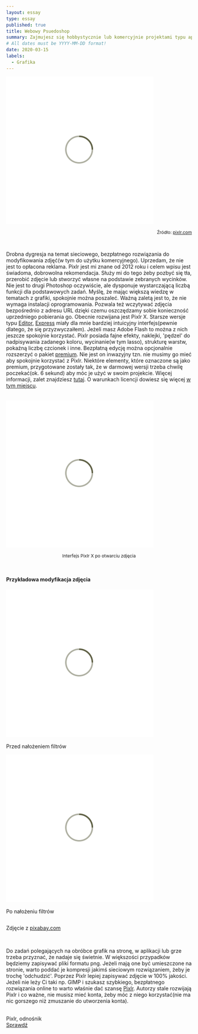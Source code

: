 ```yaml
---
layout: essay
type: essay
published: true
title: Webowy Psuedoshop
summary: Zajmujesz się hobbystycznie lub komercyjnie projektami typu aplikacje webowe, desktopowe, gry i potrzebujesz czasami wykonać podstawowe operacje na grafikach, ale nie chce Ci się bawić w licencje z Photoshopem albo instalowanie oprogramowania w stylu GIMP? Jest pewna ciekawa alternatywa z której korzystam od kilku lat i śmiało mogę polecić :)
# All dates must be YYYY-MM-DD format!
date: 2020-03-15
labels:
  - Grafika
---
```


<div class="ui centered grid">
  <div class="sixteen wide column">
    <img class="ui image img-center" src="../images/oval.svg" data-echo="../essays/images/15_03_2020_1.png">
  </div>
</div>

<p style="font-size: 12px; text-align: right;">Źródło: <a href="https://pixlr.com/" target="_blank">pixlr.com</a></p>

<br/>

<p class="justify-text stylize-text">
Drobna dygresja na temat sieciowego, bezpłatnego rozwiązania do modyfikowania zdjęć(w tym do użytku komercyjnego). Uprzedam, że nie jest to opłacona reklama. Pixlr jest mi znane od 2012 roku i celem wpisu jest świadoma, dobrowolna rekomendacja. Służy mi do tego żeby pozbyć się tła, przerobić zdjęcie lub stworzyć własne na podstawie zebranych wycinków. Nie jest to drugi Photoshop oczywiście, ale dysponuje wystarczającą liczbą funkcji dla podstawowych zadań. Myślę, że mając większą wiedzę w tematach z grafiki, spokojnie można poszaleć. Ważną zaletą jest to, że nie wymaga instalacji oprogramowania. Pozwala też wczytywać zdjęcia bezpośrednio z adresu URL dzięki czemu oszczędzamy sobie konieczność uprzedniego pobierania go. Obecnie rozwijana jest Pixlr X. Starsze wersje typu <a href="https://pixlr.com/editor/" target="_blank">Editor</a>, <a href="https://pixlr.com/express/" target="_blank">Express</a> miały dla mnie bardziej intuicyjny interfejs(pewnie dlatego, że się przyzwyczaiłem). Jeżeli masz Adobe Flash to można z nich jeszcze spokojnie korzystać. Pixlr posiada fajne efekty, naklejki, 'pędzel' do nadpisywania zadanego koloru, wycinanie(w tym lasso), strukturę warstw, pokaźną liczbę czcionek i inne. Bezpłatną edycję można opcjonalnie rozszerzyć o pakiet <a href="https://pixlr.com/pricing" target="_blank">premium</a>. Nie jest on inwazyjny tzn. nie musimy go mieć aby spokojnie korzystać z Pixlr. Niektóre elementy, które oznaczone są jako premium, przygotowane zostały tak, że w darmowej wersji trzeba chwilę poczekać(ok. 6 sekund) aby móc je użyć w swoim projekcie. Więcej informacji, zalet znajdziesz <a href="https://reviews.financesonline.com/p/pixlr/" target="_blank">tutaj</a>. O warunkach licencji dowiesz się więcej <a href="https://blog.pixlr.com/support/what-does-royalty-free-mean/" target="_blank">w tym miejscu</a>. 
</p>

<br/>

<div class="ui centered grid">
  <div class="sixteen wide column">
    <img class="ui image img-center" src="../images/oval.svg" data-echo="../essays/images/15_03_2020_2.PNG">
  </div>
</div>

<p style="font-size: 12px; text-align: center;">Interfejs Pixlr X po otwarciu zdjęcia</p>

<br/>

<div class="ui grid">

  <div class="sixteen wide column">
    <h4 class="center-sub-text">Przykładowa modyfikacja zdjęcia</h4>
  </div>

  <div class="eight wide column">
    <img class="ui image img-center" src="../images/oval.svg" data-echo="../essays/images/15_03_2020_3.png">
    <p class="center-sub-text">Przed nałożeniem filtrów</p>
  </div>

  <div class="eight wide column">
    <img class="ui image img-center" src="../images/oval.svg" data-echo="../essays/images/15_03_2020_4.png">
    <p class="center-sub-text">Po nałożeniu filtrów</p>
  </div>

  <div class="sixteen wide column">
    <p class="center-sub-text">Zdjęcie z <a href="https://pixabay.com/photos/woman-girl-blonde-hair-blonde-woman-1149911/" target="_blank">pixabay.com</a></p>
  </div>
</div>

<br/>

<p class="justify-text stylize-text">
Do zadań polegających na obróbce grafik na stronę, w aplikacji lub grze trzeba przyznać, że nadaje się świetnie. W większości przypadków będziemy zapisywać pliki formatu png. Jeżeli mają one być umieszczone na stronie, warto poddać je kompresji jakimś sieciowym rozwiązaniem, żeby je trochę 'odchudzić'. Poprzez Pixlr lepiej zapisywać zdjęcie w 100% jakości. Jeżeli nie leży Ci taki np. GIMP i szukasz szybkiego, bezpłatnego rozwiązania online to warto właśnie dać szansę <a href="https://pixlr.com/" target="_blank">Pixlr</a>. Autorzy stale rozwijają Pixlr i co ważne, nie musisz mieć konta, żeby móc z niego korzystać(nie ma nic gorszego niż zmuszanie do utworzenia konta).
</p>

<br/>

<div class="ui placeholder segment">
  <div class="ui icon header">
    <i class="camera icon"></i>
    Pixlr, odnośnik
  </div>
  <a href="https://pixlr.com/" target="_blank" style="margin-top: 2%;">
    <div class="ui animated teal button" onclick="this.blur();" tabindex="0">
      <div class="visible content">Sprawdź</div>
      <div class="hidden content">
        <i class="right arrow icon"></i>
      </div>
    </div>
  </a>
</div>